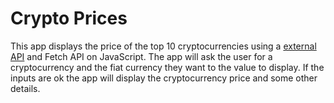 # Crypto Prices
This app displays the price of the top 10 cryptocurrencies using a [external API](https://min-api.cryptocompare.com/documentation) and Fetch API on JavaScript.
The app will ask the user for a cryptocurrency and the fiat currency they want to the value to display.
If the inputs are ok the app will display the cryptocurrency price and some other details.
